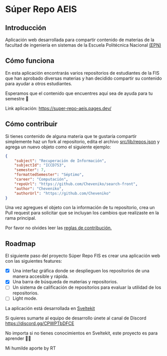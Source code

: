 # Súper Repo AEIS

## Introducción

Aplicación web desarrollada para compartir contenido de materias de la facultad de ingeniería en sistemas de la Escuela Politécnica Nacional [(EPN)](https://www.epn.edu.ec/)

## Cómo funciona

En esta aplicación encontrarás varios repositorios de estudiantes de la FIS que han aprobado diversas materias y han decidido compartir su contenido para ayudar a otros estudiantes.

Esperamos que el contenido que encuentres aquí sea de ayuda para tu semestre 🚀

Link aplicación: https://super-repo-aeis.pages.dev/

## Cómo contribuir

Si tienes contenido de alguna materia que te gustaría compartir simplemente haz un fork al repositorio, edita el archivo [src/lib/repos.json](https://github.com/AEIS-FIS-EPN/super-repo-aeis/blob/main/src/lib/repos.json) y agrega un nuevo objeto como el siguiente ejemplo:

```json
{
	"subject": "Recuperación de Información",
	"subjectId": "ICCD753",
	"semester": 7,
	"formattedSemester": "Séptimo",
	"career": "Computación",
	"repoUrl": "https://github.com/Cheveniko/search-front",
	"author": "Cheveniko",
	"authorUrl": "https://github.com/Cheveniko"
}
```

Una vez agregues el objeto con la información de tu repositorio, crea un Pull request para solicitar que se incluyan los cambios que realizaste en la rama principal.

Por favor no olvides leer las [reglas de contribución.](https://github.com/AEIS-FIS-EPN/super-repo-fis/blob/main/CONTRIBUTING.md)

## Roadmap

El siguiente paso del proyecto Súper Repo FIS es crear una aplicación web con las siguientes features:

- [x] Una interfaz gráfica donde se desplieguen los repositorios de una manera accesible y rápida.
- [x] Una barra de búsqueda de materias y repositorios.
- [ ] Un sistema de calificación de repositorios para evaluar la utilidad de los repositorios.
- [ ] Light mode.

La aplicación está desarrollada en [Sveltekit](https://kit.svelte.dev/)

Si quieres sumarte al equipo de desarrollo únete al canal de Discord https://discord.gg/CPWPTbDFCE

No importa si no tienes conocimientos en Sveltekit, este proyecto es para aprender 🙌🏻

Mi humilde aporte by RT
